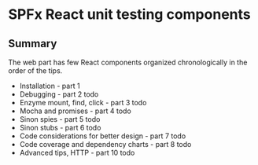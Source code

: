 # SPFx React unit testing components #

## Summary

The web part has few React components organized chronologically in the order of the tips.

- Installation - part 1
- Debugging - part 2 todo
- Enzyme mount, find, click - part 3 todo
- Mocha and promises - part 4 todo
- Sinon spies - part 5 todo
- Sinon stubs - part 6 todo
- Code considerations for better design - part 7 todo
- Code coverage and dependency charts - part 8 todo
- Advanced tips, HTTP - part 10 todo